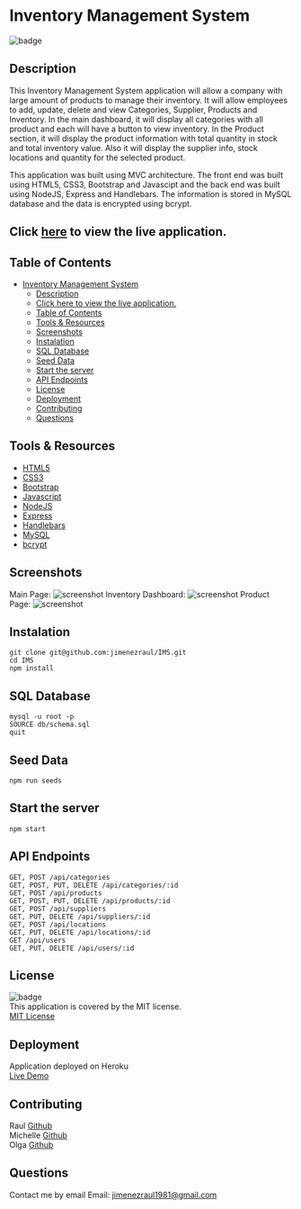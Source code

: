 # Inventory Management System
![badge](https://img.shields.io/badge/license-MIT-brightgreen)  

## Description
This Inventory Management System application will allow a company with large amount of products to manage their inventory. It will allow employees to add, update, delete and view Categories, Supplier, Products and Inventory. In the main dashboard, it will display all categories with all product and each will have a button to view inventory. In the Product section, it will display the product information with total quantity in stock and total inventory value. Also it will display the supplier info, stock locations and quantity for the selected product.

This application was built using MVC architecture. The front end was built using HTML5, CSS3, Bootstrap and Javascipt and the back end was built using NodeJS, Express and Handlebars. The information is stored in MySQL database and the data is encrypted using bcrypt.

## Click [here](https://ims-w5x6.onrender.com) to view the live application.

## Table of Contents
- [Inventory Management System](#inventory-management-system)
  - [Description](#description)
  - [Click here to view the live application.](#click-here-to-view-the-live-application)
  - [Table of Contents](#table-of-contents)
  - [Tools \& Resources](#tools--resources)
  - [Screenshots](#screenshots)
  - [Instalation](#instalation)
  - [SQL Database](#sql-database)
  - [Seed Data](#seed-data)
  - [Start the server](#start-the-server)
  - [API Endpoints](#api-endpoints)
  - [License](#license)
  - [Deployment](#deployment)
  - [Contributing](#contributing)
  - [Questions](#questions)

## Tools & Resources
* [HTML5](https://developer.mozilla.org/en-US/docs/Web/Guide/HTML/HTML5)
* [CSS3](https://developer.mozilla.org/en-US/docs/Web/CSS/CSS3)
* [Bootstrap](https://getbootstrap.com/)
* [Javascript](https://developer.mozilla.org/en-US/docs/Web/JavaScript)
* [NodeJS](https://nodejs.org/)
* [Express](https://expressjs.com/)
* [Handlebars](https://handlebarsjs.com/)
* [MySQL](https://www.mysql.com/)
* [bcrypt](https://www.npmjs.com/package/bcrypt)

## Screenshots
Main Page:
![screenshot](/public/images/main.png)
Inventory Dashboard:
![screenshot](/public/images/dashboard.png)
Product Page:
![screenshot](/public/images/product.png)

## Instalation
```
git clone git@github.com:jimenezraul/IMS.git
cd IMS
npm install
```

## SQL Database

```
mysql -u root -p
SOURCE db/schema.sql
quit
```
## Seed Data
```
npm run seeds
```

## Start the server
```
npm start
```

## API Endpoints
```
GET, POST /api/categories
GET, POST, PUT, DELETE /api/categories/:id
GET, POST /api/products
GET, POST, PUT, DELETE /api/products/:id
GET, POST /api/suppliers
GET, PUT, DELETE /api/suppliers/:id
GET, POST /api/locations
GET, PUT, DELETE /api/locations/:id
GET /api/users
GET, PUT, DELETE /api/users/:id
```

## License
![badge](https://img.shields.io/badge/license-MIT-brightgreen)   
This application is covered by the MIT license.  
[MIT License](https://opensource.org/licenses/MIT) 

## Deployment
Application deployed on Heroku  
[Live Demo](https://ims-inventory-s.herokuapp.com/)

## Contributing
Raul [Github](https://github.com/jimenezraul)  
Michelle [Github](https://github.com/michelle-aguirre)  
Olga [Github](https://github.com/obrailovska)

## Questions
Contact me by email
Email: [jimenezraul1981@gmail.com](mailto:jimenezraul1981@gmail.com)